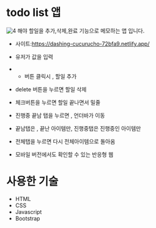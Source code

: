 # todo list 앱
![4](https://user-images.githubusercontent.com/66777943/233051974-ad5aface-e1b0-4118-8da8-2604f1af7520.jpg)
해야 할일을 추가,삭제,완료 기능으로 메모하는 앱 입니다.
* 사이트:https://dashing-cucurucho-72bfa9.netlify.app/

* 유저가 값을 입력
* + 버튼 클릭시 , 할일 추가
* delete 버튼을 누르면 할일 삭제
* 체크버튼을 누르면 할일 끝나면서 밀줄
* 진행중 끝남 탭을 누르면 , 언더바가 이동
* 끝남탭은 , 끝난 아이템만, 진행중탭은 진행중인 아이템만
* 전체탭을 누르면 다시 전체아이템으로 돌아옴
* 모바일 버전에서도 확인할 수 있는 반응형 웹

# 사용한 기술

* HTML
* CSS
* Javascript
* Bootstrap
